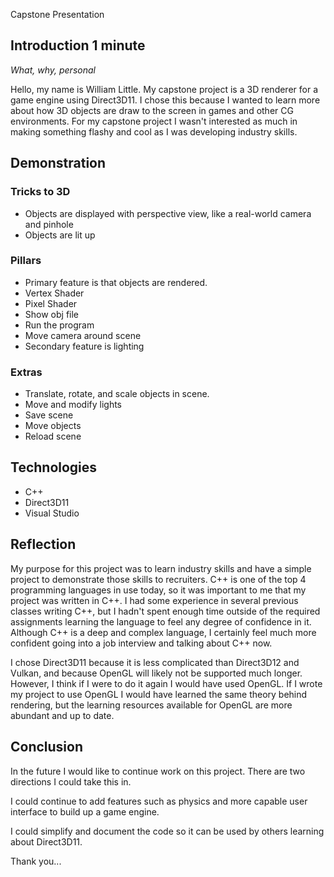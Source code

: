 Capstone Presentation
## Introduction 1 minute
*What, why, personal*

Hello, my name is William Little. My capstone project is a 3D renderer for a game engine using Direct3D11. I chose this because I wanted to learn more about how 3D objects are draw to the screen in games and other CG environments. For my capstone project I wasn't interested as much in making something flashy and cool as I was developing industry skills.

## Demonstration

### Tricks to 3D
* Objects are displayed with perspective view, like a real-world camera and pinhole
* Objects are lit up

### Pillars
* Primary feature is that objects are rendered.
* Vertex Shader
* Pixel Shader
* Show obj file
* Run the program
* Move camera around scene
* Secondary feature is lighting

### Extras
* Translate, rotate, and scale objects in scene.
* Move and modify lights
* Save scene
* Move objects
* Reload scene

## Technologies
* C++
* Direct3D11
* Visual Studio

## Reflection
My purpose for this project was to learn industry skills and have a simple project to demonstrate those skills to recruiters. C++ is one of the top 4 programming languages in use today, so it was important to me that my project was written in C++. I had some experience in several previous classes writing C++, but I hadn't spent enough time outside of the required assignments learning the language to feel any degree of confidence in it. Although C++ is a deep and complex language, I certainly feel much more confident going into a job interview and talking about C++ now.

I chose Direct3D11 because it is less complicated than Direct3D12 and Vulkan, and because OpenGL will likely not be supported much longer. However, I think if I were to do it again I would have used OpenGL. If I wrote my project to use OpenGL I would have learned the same theory behind rendering, but the learning resources available for OpenGL are more abundant and up to date.

## Conclusion
In the future I would like to continue work on this project. There are two directions I could take this in.

I could continue to add features such as physics and more capable user interface to build up a game engine.

I could simplify and document the code so it can be used by others learning about Direct3D11.







Thank you...